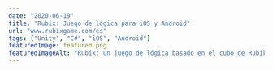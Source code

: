 ```yaml
---
date: "2020-06-19"
title: "Rubix: Juego de lógica para iOS y Android"
url: "www.rubixgame.com/es"
tags: ["Unity", "C#", "iOS", "Android"]
featuredImage: featured.png
featuredImageAlt: "Rubix: un juego de lógica basado en el cubo de Rubik"
---
```

